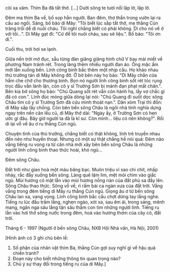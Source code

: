 cõi xa xăm. Thím Ba đã tắt thở. [...] Dưới sông te tươi nổi lập lờ, lập lờ.

Đêm ma thím Ba về, bố sọp hẳn người. Ban đêm, thơ thẩn trong vườn lại ra cầu ao ngồi. Sáng, bố bảo dì Mây: "Tôi biết lúc sắp tắt thở, mẹ thằng Cún trăng trối dễ dì nuôi cháu. Tôi nghĩ chẳng biết có phải không. Dì cho nó về ở với tôi...". Dì Mây gạt đi: "Cứ để tôi nuôi cháu, sau sẽ liệu.". Bố bảo: "Tôi ơn dì.".

Cuối thu, trời hơi se lạnh.

Giữa nền trời mờ đục, sẵu từng đàn giăng giăng hình chữ V bay mải miết về phương Nam tránh rét. Trong làng thêm nhiều người đan áo. Ông mặc ấm mới lần xuống bến. Lính công binh bắc thêm một nhịp cầu. Họ khảo nhau thủ trưởng tán dì Mây không đỡ. Ở bờ bên này họ bảo: "Dì Mây chẳn cửa hầm che chở cho thương binh. Bọn nó người lính công binh sốt rét tóc rụng trọc đầu vẫn lành lặn, còn cô y sĩ Trường Sơn bị mảnh đạn phạt mất chân.". Bên kia bờ sông họ bảo: "Chú Quang sốt rét vẫn còn hành hạ, lấy vợ chắc gì đã có con.". Lính đúc móng giữa dòng lại nói: "Chú Quang đi suốt dọc sông Châu tìm cô y sĩ Trường Sơn đã cứu mình thoát nạn.". Dân xóm Trại thì đồn: dì Mây sắp lấy chồng. Còn bên bến sông Châu là ngôi nhà tình nghĩa dựng ngay trên nền căn lều cũ, dì Mây thở dài: "Ngày ấy, ở Trường Sơn có hẹn ước gì đâu. Bây giờ người ta đã là kĩ sư. Còn mình... liệu có nên không?". Rồi dì lại vỗ về âu ơ ru thằng Cún ngủ.

Chuyện tình của thủ trưởng, chẳng biết có thật không, lính trẻ truyền nhau đến nên như huyền thoại. Nhưng có một sự thật chẳng hề nói quá: Đêm nào vẳng tiếng ru vọng ra từ căn nhà mới xây bên bến sông Châu là những người lính công binh thao thức hoài, khó ngủ...

Đêm sông Châu.

Đất trời như giao hoà một màu băng bạc. Muôn triệu vì sao chi chít, nhấp nháy, rắc đầy xuống bến sông. Làng quê lặm lìm, mệt mỏi chìm vào giấc ngủ. Mùi hương cỏ mật lẫn vào mùi hương nồng nàn của đất phù sa đầy lên. Sông Châu thao thức. Sông vỗ về, rì rầm bài ca ngàn xưa của đất trời. Vẳng vẳng trong đêm tiếng dì Mây ru thằng Cún ngủ. Giọng âu ơ từ bến sông Châu lan xa, vang vọng. Lính công binh bắc cầu chợt dừng tay lắng nghe. Tiếng ru lúc đầu trầm lắng, nghẹn ngào,
xót xa, sau êm ái, trong sáng, mênh mang, ngân nga sâu
lắng tận sâu thẳm con tim những người lính. Tiếng ru lẫn
vào hơi thở sông nước trong đêm, hoà vào hương thơm
của cây cỏ, đất trời.

Tháng 6 - 1997
(Người ở bến sông Châu, NXB Hội Nhà văn, Hà Nội, 2001)

[Hình ảnh có 3 ghi chú bên lề:
1. Số phận của nhân vật thím Ba, thằng Cún gợi suy nghĩ gì về hậu quả chiến tranh?
2. Đoạn này cho biết những thông tin quan trọng nào?
3. Chú ý sự thay đổi trong tiếng ru của dì Mây.]